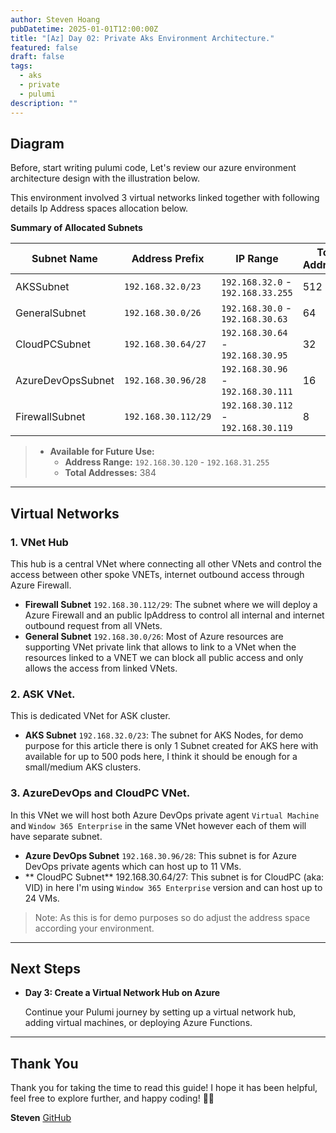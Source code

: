 ```yaml
---
author: Steven Hoang
pubDatetime: 2025-01-01T12:00:00Z
title: "[Az] Day 02: Private Aks Environment Architecture."
featured: false
draft: false
tags:
  - aks
  - private
  - pulumi
description: ""
---
```


## Diagram

Before, start writing pulumi code, Let's review our azure environment architecture design with the illustration below.

This environment involved 3 virtual networks linked together with following details Ip Address spaces allocation below.

**Summary of Allocated Subnets**

| Subnet Name       | Address Prefix      | IP Range                            | Total Addresses | Usable Addresses |
| ----------------- | ------------------- | ----------------------------------- | --------------- | ---------------- |
| AKSSubnet         | `192.168.32.0/23`   | `192.168.32.0` - `192.168.33.255`   | 512             | 507              |
| GeneralSubnet     | `192.168.30.0/26`   | `192.168.30.0` - `192.168.30.63`    | 64              | 59               |
| CloudPCSubnet     | `192.168.30.64/27`  | `192.168.30.64` - `192.168.30.95`   | 32              | 27               |
| AzureDevOpsSubnet | `192.168.30.96/28`  | `192.168.30.96` - `192.168.30.111`  | 16              | 11               |
| FirewallSubnet    | `192.168.30.112/29` | `192.168.30.112` - `192.168.30.119` | 8               | 3                |

> - **Available for Future Use:**
>   - **Address Range:** `192.168.30.120` - `192.168.31.255`
>   - **Total Addresses:** 384

---

## Virtual Networks

### 1. VNet Hub

This hub is a central VNet where connecting all other VNets and control the access between other spoke VNETs, internet outbound access through Azure Firewall.

- **Firewall Subnet** `192.168.30.112/29`: The subnet where we will deploy a Azure Firewall and an public IpAddress to control all internal and internet outbound request from all VNets.
- **General Subnet** `192.168.30.0/26`: Most of Azure resources are supporting VNet private link that allows to link to a VNet when the resources linked to a VNET we can block all public access and only allows the access from linked VNets.

### 2. ASK VNet.

This is dedicated VNet for ASK cluster.

- **AKS Subnet** `192.168.32.0/23`: The subnet for AKS Nodes, for demo purpose for this article there is only 1 Subnet created for AKS here with available for up to 500 pods here, I think it should be enough for a small/medium AKS clusters.

### 3. AzureDevOps and CloudPC VNet.

In this VNet we will host both Azure DevOps private agent `Virtual Machine` and `Window 365 Enterprise` in the same VNet however each of them will have separate subnet.

- **Azure DevOps Subnet** `192.168.30.96/28`: This subnet is for Azure DevOps private agents which can host up to 11 VMs.
- ** CloudPC Subnet** 192.168.30.64/27: This subnet is for CloudPC (aka: VID) in here I'm using `Window 365 Enterprise` version and can host up to 24 VMs.

> Note: As this is for demo purposes so do adjust the address space according your environment.

---

## Next Steps

- **Day 3: Create a Virtual Network Hub on Azure**

  Continue your Pulumi journey by setting up a virtual network hub, adding virtual machines, or deploying Azure Functions.

---

## Thank You

Thank you for taking the time to read this guide! I hope it has been helpful, feel free to explore further, and happy coding! 🌟✨

**Steven**
[GitHub](<[https://github.com/baoduy](https://github.com/baoduy)>)
